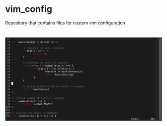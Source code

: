 # vim_config

Repository that contains files for custom vim configuration

<h1 align="center">
    <img width="950" alt="PWM4N" src="https://github.com/some0necoding/vim_config/blob/main/.github/custom_vim.png">
</h1>
